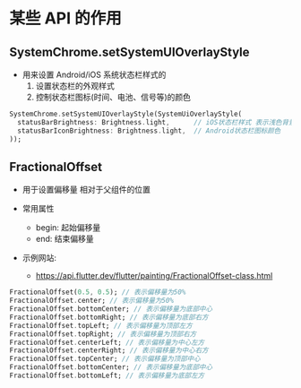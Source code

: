 # 某些 API 的作用

## SystemChrome.setSystemUIOverlayStyle

- 用来设置 Android/iOS 系统状态栏样式的
  1. 设置状态栏的外观样式
  2. 控制状态栏图标(时间、电池、信号等)的颜色

```dart
SystemChrome.setSystemUIOverlayStyle(SystemUiOverlayStyle(
  statusBarBrightness: Brightness.light,      // iOS状态栏样式 表示浅色背景下的深色文字
  statusBarIconBrightness: Brightness.light,  // Android状态栏图标颜色
));
```

## FractionalOffset

- 用于设置偏移量 相对于父组件的位置
- 常用属性

  - begin: 起始偏移量
  - end: 结束偏移量

- 示例网站:
  - https://api.flutter.dev/flutter/painting/FractionalOffset-class.html

```dart
FractionalOffset(0.5, 0.5); // 表示偏移量为50%
FractionalOffset.center; // 表示偏移量为50%
FractionalOffset.bottomCenter; // 表示偏移量为底部中心
FractionalOffset.bottomRight; // 表示偏移量为底部右方
FractionalOffset.topLeft; // 表示偏移量为顶部左方
FractionalOffset.topRight; // 表示偏移量为顶部右方
FractionalOffset.centerLeft; // 表示偏移量为中心左方
FractionalOffset.centerRight; // 表示偏移量为中心右方
FractionalOffset.topCenter; // 表示偏移量为顶部中心
FractionalOffset.bottomCenter; // 表示偏移量为底部中心
FractionalOffset.bottomLeft; // 表示偏移量为底部左方
```
